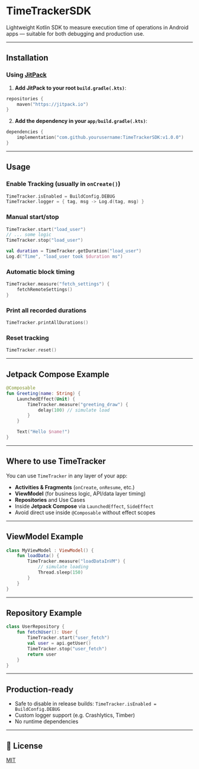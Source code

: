 # TimeTrackerSDK

Lightweight Kotlin SDK to measure execution time of operations in Android apps — suitable for both debugging and production use.

---

## Installation

### Using [JitPack](https://jitpack.io/#yourusername/TimeTrackerSDK)

1. **Add JitPack to your root `build.gradle(.kts)`**:

```kotlin
repositories {
    maven("https://jitpack.io")
}
```

2. **Add the dependency in your `app/build.gradle(.kts)`**:

```kotlin
dependencies {
    implementation("com.github.yourusername:TimeTrackerSDK:v1.0.0")
}
```

---

## Usage

### Enable Tracking (usually in `onCreate()`)

```kotlin
TimeTracker.isEnabled = BuildConfig.DEBUG
TimeTracker.logger = { tag, msg -> Log.d(tag, msg) }
```

### Manual start/stop

```kotlin
TimeTracker.start("load_user")
// ... some logic
TimeTracker.stop("load_user")

val duration = TimeTracker.getDuration("load_user")
Log.d("Time", "load_user took $duration ms")
```

### Automatic block timing

```kotlin
TimeTracker.measure("fetch_settings") {
    fetchRemoteSettings()
}
```

### Print all recorded durations

```kotlin
TimeTracker.printAllDurations()
```

### Reset tracking

```kotlin
TimeTracker.reset()
```

---

## Jetpack Compose Example

```kotlin
@Composable
fun Greeting(name: String) {
    LaunchedEffect(Unit) {
        TimeTracker.measure("greeting_draw") {
            delay(100) // simulate load
        }
    }

    Text("Hello $name!")
}
```

---

## Where to use TimeTracker

You can use `TimeTracker` in any layer of your app:

- **Activities & Fragments** (`onCreate`, `onResume`, etc.)
- **ViewModel** (for business logic, API/data layer timing)
- **Repositories** and Use Cases
- Inside **Jetpack Compose** via `LaunchedEffect`, `SideEffect`
- Avoid direct use inside `@Composable` without effect scopes

---

## ViewModel Example

```kotlin
class MyViewModel : ViewModel() {
    fun loadData() {
        TimeTracker.measure("loadDataInVM") {
            // simulate loading
            Thread.sleep(150)
        }
    }
}
```

---

## Repository Example

```kotlin
class UserRepository {
    fun fetchUser(): User {
        TimeTracker.start("user_fetch")
        val user = api.getUser()
        TimeTracker.stop("user_fetch")
        return user
    }
}
```

---

## Production-ready
- Safe to disable in release builds: `TimeTracker.isEnabled = BuildConfig.DEBUG`
- Custom logger support (e.g. Crashlytics, Timber)
- No runtime dependencies

---

## 📃 License

[MIT](LICENSE)
